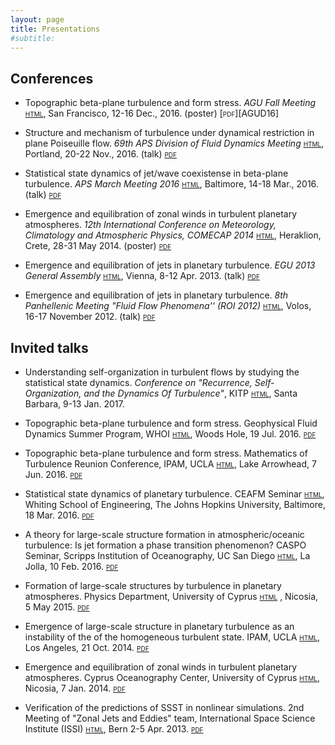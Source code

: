 ```yaml
---
layout: page
title: Presentations
#subtitle: 
---
```


## Conferences

- Topographic beta-plane turbulence and form stress. _AGU Fall Meeting_ [<span style="font-variant:small-caps;">html</span>][AGU16-site], San Francisco, 12-16 Dec., 2016. (poster) [<span style="font-variant:small-caps;">pdf</span>][AGUD16]

- Structure and mechanism of turbulence under dynamical restriction in plane Poiseuille flow. _69th APS Division of Fluid Dynamics Meeting_ [<span style="font-variant:small-caps;">html</span>][APSDFD16-site], Portland, 20-22 Nov., 2016. (talk) [<span style="font-variant:small-caps;">pdf</span>][AGU16-poster]

- Statistical state dynamics of jet/wave coexistense in beta-plane turbulence. _APS March Meeting 2016_ [<span style="font-variant:small-caps;">html</span>][APSMar16-site], Baltimore, 14-18 Mar., 2016. (talk) [<span style="font-variant:small-caps;">pdf</span>][APS-March16]

- Emergence and equilibration of zonal winds in turbulent planetary atmospheres. _12th International Conference on Meteorology, Climatology and Atmospheric Physics, COMECAP 2014_ [<span style="font-variant:small-caps;">html</span>][COMECAP14-site], Heraklion, Crete, 28-31 May 2014. (poster) [<span style="font-variant:small-caps;">pdf</span>][COMECAP14-poster]

- Emergence and equilibration of jets in planetary turbulence.  _EGU 2013 General Assembly_ [<span style="font-variant:small-caps;">html</span>][EGU13-site], Vienna, 8-12 Apr. 2013. (talk) [<span style="font-variant:small-caps;">pdf</span>][EGU13-talk]

- Emergence and equilibration of jets in planetary turbulence.  _8th Panhellenic Meeting "Fluid Flow Phenomena'' (ROI 2012)_ [<span style="font-variant:small-caps;">html</span>][ROI12-site], Volos, 16-17 November 2012. (talk) [<span style="font-variant:small-caps;">pdf</span>][ROI12-talk]


## Invited talks

- Understanding self-organization in turbulent flows by studying the statistical state dynamics. _Conference on "Recurrence, Self-Organization, and the Dynamics Of Turbulence"_, KITP [<span style="font-variant:small-caps;">html</span>][KITP-site], Santa Barbara, 9-13 Jan. 2017.

- Topographic beta-plane turbulence and form stress. Geophysical Fluid Dynamics Summer Program, WHOI [<span style="font-variant:small-caps;">html</span>][GFD-site], Woods Hole, 19 Jul. 2016. [<span style="font-variant:small-caps;">pdf</span>][GFD_July2016]

- Topographic beta-plane turbulence and form stress. Mathematics of Turbulence Reunion Conference, IPAM, UCLA [<span style="font-variant:small-caps;">html</span>][IPAM-site], Lake Arrowhead, 7 Jun. 2016. [<span style="font-variant:small-caps;">pdf</span>][IPAM_Jun2016]

- Statistical state dynamics of planetary turbulence. CEAFM Seminar [<span style="font-variant:small-caps;">html</span>][CEAFM-site], Whiting School of Engineering, The Johns Hopkins University, Baltimore, 18 Mar. 2016. [<span style="font-variant:small-caps;">pdf</span>][CEAFM_Mar2016]

- A theory for large-scale structure formation in atmospheric/oceanic turbulence: Is jet formation a phase transition phenomenon? CASPO Seminar, Scripps Institution of Oceanography, UC San Diego [<span style="font-variant:small-caps;">html</span>][Scripps-site], La Jolla, 10 Feb. 2016. [<span style="font-variant:small-caps;">pdf</span>][CASPO_Feb2016]

- Formation of large-scale structures by turbulence in planetary atmospheres. Physics Department, University of Cyprus [<span style="font-variant:small-caps;">html</span>][UCY-site] , Nicosia, 5 May 2015. [<span style="font-variant:small-caps;">pdf</span>][UCY_May2015]

- Emergence of large-scale structure in planetary turbulence as an instability of the of the homogeneous turbulent state. IPAM, UCLA [<span style="font-variant:small-caps;">html</span>][IPAM-site], Los Angeles, 21 Oct. 2014. [<span style="font-variant:small-caps;">pdf</span>][IPAM_Oct2014]

- Emergence and equilibration of zonal winds in turbulent planetary atmospheres. Cyprus Oceanography Center, University of Cyprus [<span style="font-variant:small-caps;">html</span>][OCC-site], Nicosia, 7 Jan. 2014. [<span style="font-variant:small-caps;">pdf</span>][UCY_Jan2014]

- Verification of the predictions of SSST in nonlinear simulations. 2nd  Meeting of "Zonal Jets and Eddies" team, International Space Science Institute (ISSI) [<span style="font-variant:small-caps;">html</span>][ISSI-site], Bern 2-5 Apr. 2013. [<span style="font-variant:small-caps;">pdf</span>][ISSI_Apr2013]



[APS-March16]: APS_Mar2016.pdf
[COMECAP14-poster]: COMECAP14_poster.pdf

[CASPO_Feb2016]: CASPO_Feb2016.pdf
[UCY_May2015]: UCY_May2015.pdf
[CEAFM_Mar2016]: CEAFM_Mar2016.pdf
[IPAM_Oct2014]: IPAM_Oct2014.pdf
[IPAM_Jun2016]: IPAM_Jun2016.pdf
[UCY_Jan2014]: UCY_Jan2014.pdf
[ISSI_Apr2013]: ISSI_Apr2013.pdf
[ROI12-talk]: ROI12-talk.pdf
[EGU13-talk]: EGU13-talk.pdf
[GFD_July2016]: GFD-2016.pdf
[APSDFD16]: APS-DFD-2016.pdf
[AGU16-poster]: AGU2016_poster.pdf


[comecap2016-s3t_eckhaus]: S3T_eckhaus-comecap-2016.pdf
[comecap2016-s3t_stab]: S3T_stab_comecap-2016.pdf
[EGU13-talk]: SSST_jets_EGU2013_Navid.pdf
[ROI12-talk]: Jets_Navid_Volos_final.pdf
[ROI12-site]: http://www.mie.uth.gr/flow2012/
[EGU13-site]: http://www.egu2013.eu/
[COMECAP14-site]: http://comecap2014.chemistry.uoc.gr/
[APSMar16-site]: https://www.aps.org/meetings/march/index.cfm
[IPAM-site]: http://www.ipam.ucla.edu/
[KITP-site]: http://www.kitp.ucsb.edu/
[CEAFM-site]: http://pages.jh.edu/~ceafm/
[Scripps-site]: http://scripps.ucsd.edu/
[UCY-site]: http://www.ucy.ac.cy/phy/en/
[OCC-site]: http://www.oceanography.ucy.ac.cy/
[ISSI-site]: http://www.issibern.ch/teams/zonaljets/
[GFD-site]: http://www.whoi.edu/gfd/
[APSDFD16-site]: http://apsdfd2016pdx.org/
[AGU16-site]: https://fallmeeting.agu.org/2016/


[phd_eng]: thesis_navid.pdf

[arXiv:1503.07644]: http://arxiv.org/abs/1503.07644

[arXiv:1512.06018]: http://arxiv.org/abs/1512.06018
